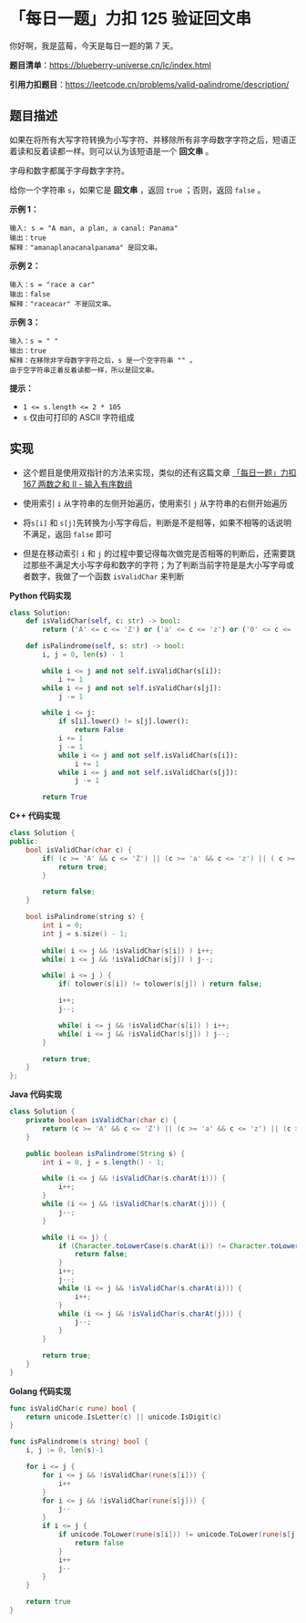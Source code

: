 # 「每日一题」力扣 125 验证回文串

你好啊，我是蓝莓，今天是每日一题的第 7 天。

**题目清单**：https://blueberry-universe.cn/lc/index.html

**引用力扣题目**：https://leetcode.cn/problems/valid-palindrome/description/





## 题目描述

如果在将所有大写字符转换为小写字符、并移除所有非字母数字字符之后，短语正着读和反着读都一样。则可以认为该短语是一个 **回文串** 。

字母和数字都属于字母数字字符。

给你一个字符串 `s`，如果它是 **回文串** ，返回 `true` ；否则，返回 `false` 。

 

**示例 1：**

```
输入: s = "A man, a plan, a canal: Panama"
输出：true
解释："amanaplanacanalpanama" 是回文串。
```

**示例 2：**

```
输入：s = "race a car"
输出：false
解释："raceacar" 不是回文串。
```

**示例 3：**

```
输入：s = " "
输出：true
解释：在移除非字母数字字符之后，s 是一个空字符串 "" 。
由于空字符串正着反着读都一样，所以是回文串。
```

 

**提示：**

- `1 <= s.length <= 2 * 105`
- `s` 仅由可打印的 ASCII 字符组成



## 实现

- 这个题目是使用双指针的方法来实现，类似的还有这篇文章 [「每日一题」力扣 167 两数之和 II - 输入有序数组](https://mp.weixin.qq.com/s/iVi7FMz_zsnpK95uaLUiAA)

- 使用索引 `i` 从字符串的左侧开始遍历，使用索引 `j` 从字符串的右侧开始遍历
- 将`s[i]` 和 `s[j]`先转换为小写字母后，判断是不是相等，如果不相等的话说明不满足，返回 `false` 即可
- 但是在移动索引 `i` 和 `j` 的过程中要记得每次做完是否相等的判断后，还需要跳过那些不满足大小写字母和数字的字符；为了判断当前字符是是大小写字母或者数字，我做了一个函数 `isValidChar` 来判断





**Python 代码实现**

```python
class Solution:
    def isValidChar(self, c: str) -> bool:
        return ('A' <= c <= 'Z') or ('a' <= c <= 'z') or ('0' <= c <= '9')

    def isPalindrome(self, s: str) -> bool:
        i, j = 0, len(s) - 1

        while i <= j and not self.isValidChar(s[i]):
            i += 1
        while i <= j and not self.isValidChar(s[j]):
            j -= 1

        while i <= j:
            if s[i].lower() != s[j].lower():
                return False
            i += 1
            j -= 1
            while i <= j and not self.isValidChar(s[i]):
                i += 1
            while i <= j and not self.isValidChar(s[j]):
                j -= 1

        return True
```





**C++ 代码实现**

```c++
class Solution {
public:
    bool isValidChar(char c) {
        if( (c >= 'A' && c <= 'Z') || (c >= 'a' && c <= 'z') || ( c >= '0' && c <= '9') ) {
            return true;
        }

        return false;
    }

    bool isPalindrome(string s) {
        int i = 0;
        int j = s.size() - 1;
        
        while( i <= j && !isValidChar(s[i]) ) i++;
        while( i <= j && !isValidChar(s[j]) ) j--;

        while( i <= j ) {
            if( tolower(s[i]) != tolower(s[j]) ) return false;

            i++;
            j--;

            while( i <= j && !isValidChar(s[i]) ) i++;
            while( i <= j && !isValidChar(s[j]) ) j--;
        }

        return true;
    }
};
```





**Java 代码实现**

```java
class Solution {
    private boolean isValidChar(char c) {
        return (c >= 'A' && c <= 'Z') || (c >= 'a' && c <= 'z') || (c >= '0' && c <= '9');
    }

    public boolean isPalindrome(String s) {
        int i = 0, j = s.length() - 1;

        while (i <= j && !isValidChar(s.charAt(i))) {
            i++;
        }
        while (i <= j && !isValidChar(s.charAt(j))) {
            j--;
        }

        while (i <= j) {
            if (Character.toLowerCase(s.charAt(i)) != Character.toLowerCase(s.charAt(j))) {
                return false;
            }
            i++;
            j--;
            while (i <= j && !isValidChar(s.charAt(i))) {
                i++;
            }
            while (i <= j && !isValidChar(s.charAt(j))) {
                j--;
            }
        }

        return true;
    }
}
```





**Golang 代码实现**

```go
func isValidChar(c rune) bool {
    return unicode.IsLetter(c) || unicode.IsDigit(c)
}

func isPalindrome(s string) bool {
    i, j := 0, len(s)-1

    for i <= j {
        for i <= j && !isValidChar(rune(s[i])) {
            i++
        }
        for i <= j && !isValidChar(rune(s[j])) {
            j--
        }
        if i <= j {
            if unicode.ToLower(rune(s[i])) != unicode.ToLower(rune(s[j])) {
                return false
            }
            i++
            j--
        }
    }

    return true
}
```

